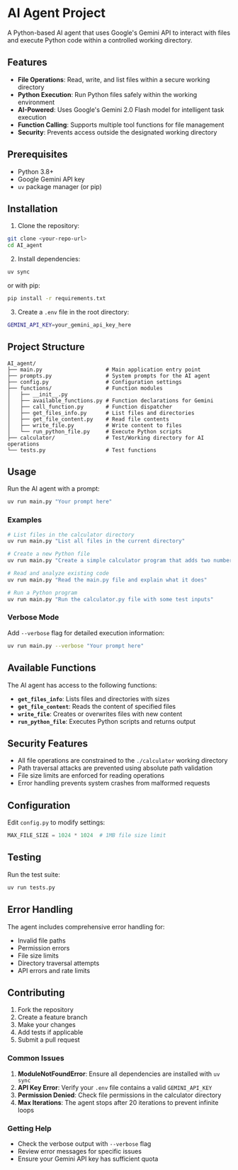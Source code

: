 # AI Agent Project

A Python-based AI agent that uses Google's Gemini API to interact with files and execute Python code within a controlled working directory.

## Features

- **File Operations**: Read, write, and list files within a secure working directory
- **Python Execution**: Run Python files safely within the working environment
- **AI-Powered**: Uses Google's Gemini 2.0 Flash model for intelligent task execution
- **Function Calling**: Supports multiple tool functions for file management
- **Security**: Prevents access outside the designated working directory

## Prerequisites

- Python 3.8+
- Google Gemini API key
- `uv` package manager (or pip)

## Installation

1. Clone the repository:
```bash
git clone <your-repo-url>
cd AI_agent
```

2. Install dependencies:
```bash
uv sync
```
or with pip:
```bash
pip install -r requirements.txt
```

3. Create a `.env` file in the root directory:
```bash
GEMINI_API_KEY=your_gemini_api_key_here
```

## Project Structure

```
AI_agent/
├── main.py                    # Main application entry point
├── prompts.py                 # System prompts for the AI agent
├── config.py                  # Configuration settings
├── functions/                 # Function modules
│   ├── __init__.py
│   ├── available_functions.py # Function declarations for Gemini
│   ├── call_function.py       # Function dispatcher
│   ├── get_files_info.py      # List files and directories
│   ├── get_file_content.py    # Read file contents
│   ├── write_file.py          # Write content to files
│   └── run_python_file.py     # Execute Python scripts
├── calculator/                # Test/Working directory for AI operations
└── tests.py                   # Test functions
```

## Usage

Run the AI agent with a prompt:

```bash
uv run main.py "Your prompt here"
```

### Examples

```bash
# List files in the calculator directory
uv run main.py "List all files in the current directory"

# Create a new Python file
uv run main.py "Create a simple calculator program that adds two numbers"

# Read and analyze existing code
uv run main.py "Read the main.py file and explain what it does"

# Run a Python program
uv run main.py "Run the calculator.py file with some test inputs"
```

### Verbose Mode

Add `--verbose` flag for detailed execution information:

```bash
uv run main.py --verbose "Your prompt here"
```

## Available Functions

The AI agent has access to the following functions:

- **`get_files_info`**: Lists files and directories with sizes
- **`get_file_content`**: Reads the content of specified files
- **`write_file`**: Creates or overwrites files with new content
- **`run_python_file`**: Executes Python scripts and returns output

## Security Features

- All file operations are constrained to the `./calculator` working directory
- Path traversal attacks are prevented using absolute path validation
- File size limits are enforced for reading operations
- Error handling prevents system crashes from malformed requests

## Configuration

Edit `config.py` to modify settings:

```python
MAX_FILE_SIZE = 1024 * 1024  # 1MB file size limit
```

## Testing

Run the test suite:

```bash
uv run tests.py
```

## Error Handling

The agent includes comprehensive error handling for:
- Invalid file paths
- Permission errors
- File size limits
- Directory traversal attempts
- API errors and rate limits

## Contributing

1. Fork the repository
2. Create a feature branch
3. Make your changes
4. Add tests if applicable
5. Submit a pull request

### Common Issues

1. **ModuleNotFoundError**: Ensure all dependencies are installed with `uv sync`
2. **API Key Error**: Verify your `.env` file contains a valid `GEMINI_API_KEY`
3. **Permission Denied**: Check file permissions in the calculator directory
4. **Max Iterations**: The agent stops after 20 iterations to prevent infinite loops

### Getting Help

- Check the verbose output with `--verbose` flag
- Review error messages for specific issues
- Ensure your Gemini API key has sufficient quota
